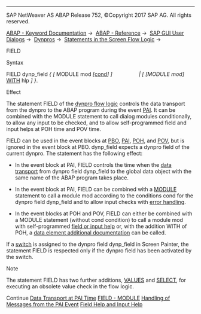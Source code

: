   

* * *

SAP NetWeaver AS ABAP Release 752, ©Copyright 2017 SAP AG. All rights reserved.

[ABAP - Keyword Documentation](https://help.sap.com/doc/abapdocu_752_index_htm/7.52/en-US/abenabap.htm) →  [ABAP - Reference](https://help.sap.com/doc/abapdocu_752_index_htm/7.52/en-US/abenabap_reference.htm) →  [SAP GUI User Dialogs](https://help.sap.com/doc/abapdocu_752_index_htm/7.52/en-US/abenabap_screens.htm) →  [Dynpros](https://help.sap.com/doc/abapdocu_752_index_htm/7.52/en-US/abenabap_dynpros.htm) →  [Statements in the Screen Flow Logic](https://help.sap.com/doc/abapdocu_752_index_htm/7.52/en-US/abenabap_dynpros_dynpro_statements.htm) → 

FIELD

Syntax

FIELD dynp\_field *{* *\[* MODULE mod *\[*[cond](https://help.sap.com/doc/abapdocu_752_index_htm/7.52/en-US/dynpfield_module.htm)*\]* *\]*
                 *|* *\[* *\[*MODULE mod*\]* [WITH](https://help.sap.com/doc/abapdocu_752_index_htm/7.52/en-US/abendynp_field_help.htm) hlp *\]* *}*.

Effect

The statement FIELD of the [dynpro flow logic](https://help.sap.com/doc/abapdocu_752_index_htm/7.52/en-US/abendynpro_flow_logic_glosry.htm "Glossary Entry") controls the data transport from the dynpro to the ABAP program during the event [PAI](https://help.sap.com/doc/abapdocu_752_index_htm/7.52/en-US/abenpai_glosry.htm "Glossary Entry"). It can be combined with the MODULE statement to call dialog modules conditionally, to allow any input to be checked, and to allow self-programmed field and input helps at POH time and POV time.

FIELD can be used in the event blocks at [PBO](https://help.sap.com/doc/abapdocu_752_index_htm/7.52/en-US/abenpbo_glosry.htm "Glossary Entry"), [PAI](https://help.sap.com/doc/abapdocu_752_index_htm/7.52/en-US/abenpai_glosry.htm "Glossary Entry"), [POH](https://help.sap.com/doc/abapdocu_752_index_htm/7.52/en-US/abenpoh_glosry.htm "Glossary Entry"), and [POV](https://help.sap.com/doc/abapdocu_752_index_htm/7.52/en-US/abenpov_glosry.htm "Glossary Entry"), but is ignored in the event block at PBO. dynp\_field expects a dynpro field of the current dynpro. The statement has the following effect:

-   In the event block at PAI, FIELD controls the time when the [data transport](https://help.sap.com/doc/abapdocu_752_index_htm/7.52/en-US/abendynp_field_data_transport.htm) from dynpro field dynp\_field to the global data object with the same name of the ABAP program takes place.
    
-   In the event block at PAI, FIELD can be combined with a [MODULE](https://help.sap.com/doc/abapdocu_752_index_htm/7.52/en-US/dynpfield_module.htm) statement to call a module mod according to the conditions cond for the dynpro field dynp\_field and to allow input checks with [error handling](https://help.sap.com/doc/abapdocu_752_index_htm/7.52/en-US/abendynp_field_messages.htm).
    
-   In the event blocks at POH and POV, FIELD can either be combined with a MODULE statement (without cond condition) to call a module mod with self-programmed [field or input help](https://help.sap.com/doc/abapdocu_752_index_htm/7.52/en-US/abendynp_field_help.htm) or, with the addition WITH of POH, a [data element additional documentation](https://help.sap.com/doc/abapdocu_752_index_htm/7.52/en-US/abendynp_field_help.htm) can be called.
    

If a [switch](https://help.sap.com/doc/abapdocu_752_index_htm/7.52/en-US/abenswitch_german_glosry.htm "Glossary Entry") is assigned to the dynpro field dynp\_field in Screen Painter, the statement FIELD is respected only if the dynpro field has been activated by the switch.

Note

The statement FIELD has two further additions, [VALUES](https://help.sap.com/doc/abapdocu_752_index_htm/7.52/en-US/dynpfield_value_select.htm) and [SELECT](https://help.sap.com/doc/abapdocu_752_index_htm/7.52/en-US/dynpfield_value_select.htm), for executing an obsolete value check in the flow logic.

Continue
[Data Transport at PAI Time](https://help.sap.com/doc/abapdocu_752_index_htm/7.52/en-US/abendynp_field_data_transport.htm)
[FIELD - MODULE](https://help.sap.com/doc/abapdocu_752_index_htm/7.52/en-US/dynpfield_module.htm)
[Handling of Messages from the PAI Event](https://help.sap.com/doc/abapdocu_752_index_htm/7.52/en-US/abendynp_field_messages.htm)
[Field Help and Input Help](https://help.sap.com/doc/abapdocu_752_index_htm/7.52/en-US/abendynp_field_help.htm)